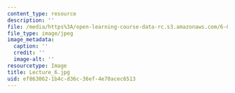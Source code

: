 ```yaml
---
content_type: resource
description: ''
file: /media/https%3A/open-learning-course-data-rc.s3.amazonaws.com/6-041sc-probabilistic-systems-analysis-and-applied-probability-fall-2013/ef8630621b4cd36c36ef4e70acec6513_Lecture_6.jpg
file_type: image/jpeg
image_metadata:
  caption: ''
  credit: ''
  image-alt: ''
resourcetype: Image
title: Lecture_6.jpg
uid: ef863062-1b4c-d36c-36ef-4e70acec6513
---
```

